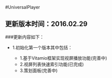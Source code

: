 #UniversalPlayer

## 更新版本时间：2016.02.29
###更新内容如下：
- 1.初始化第一个版本其中包括：
	
	- 1.基于Vitamio框架实现视屏播放功能(完善中)
	- 2.视屏列表快速索引功能(已完成)
	- 3.策划面板(完善中)